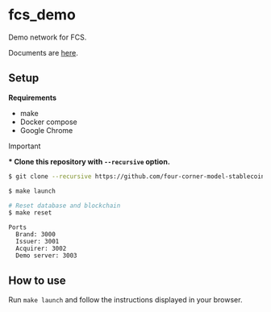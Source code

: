# fcs_demo

Demo network for FCS.

Documents are [here](https://kindai-yamalabo.notion.site/FCS-Document-0ddc7e3fc1e5417a9a54e4763e5a98c6?pvs=4).

## Setup

**Requirements**

- make
- Docker compose
- Google Chrome

> [!IMPORTANT]
> **\* Clone this repository with `--recursive` option.**

```bash
$ git clone --recursive https://github.com/four-corner-model-stablecoin/fcs_demo.git

$ make launch

# Reset database and blockchain
$ make reset
```

```
Ports
  Brand: 3000
  Issuer: 3001
  Acquirer: 3002
  Demo server: 3003
```

## How to use

Run `make launch` and follow the instructions displayed in your browser.
